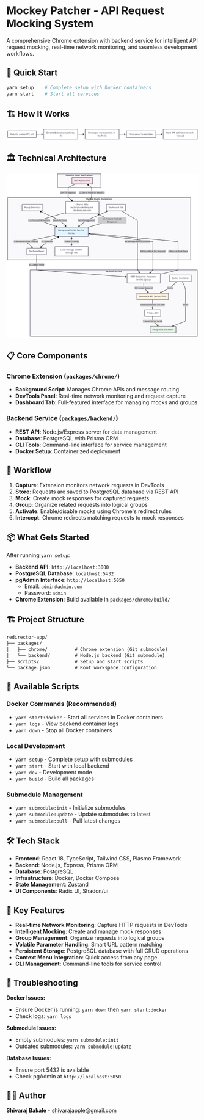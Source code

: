 # Mockey Patcher - API Request Mocking System

A comprehensive Chrome extension with backend service for intelligent API request mocking, real-time network monitoring, and seamless development workflows.

## 🚀 Quick Start

```bash
yarn setup    # Complete setup with Docker containers
yarn start    # Start all services
```

## 🏗️ How It Works

![High-Level Workflow](./assets/diagram.png)

## 🏛️ Technical Architecture

![System Architecture](./assets/mermaid.png)

## 📋 Core Components

### Chrome Extension (`packages/chrome/`)
- **Background Script**: Manages Chrome APIs and message routing
- **DevTools Panel**: Real-time network monitoring and request capture
- **Dashboard Tab**: Full-featured interface for managing mocks and groups

### Backend Service (`packages/backend/`)
- **REST API**: Node.js/Express server for data management
- **Database**: PostgreSQL with Prisma ORM
- **CLI Tools**: Command-line interface for service management
- **Docker Setup**: Containerized deployment

## 🔄 Workflow

1. **Capture**: Extension monitors network requests in DevTools
2. **Store**: Requests are saved to PostgreSQL database via REST API
3. **Mock**: Create mock responses for captured requests
4. **Group**: Organize related requests into logical groups
5. **Activate**: Enable/disable mocks using Chrome's redirect rules
6. **Intercept**: Chrome redirects matching requests to mock responses

## 📦 What Gets Started

After running `yarn setup`:

- **Backend API**: `http://localhost:3000`
- **PostgreSQL Database**: `localhost:5432`
- **pgAdmin Interface**: `http://localhost:5050`
  - Email: `admin@admin.com`
  - Password: `admin`
- **Chrome Extension**: Build available in `packages/chrome/build/`

## 🏗️ Project Structure

```
redirector-app/
├── packages/
│   ├── chrome/          # Chrome extension (Git submodule)
│   └── backend/         # Node.js backend (Git submodule)
├── scripts/             # Setup and start scripts
└── package.json         # Root workspace configuration
```

## 🔧 Available Scripts

### Docker Commands (Recommended)
- `yarn start:docker` - Start all services in Docker containers
- `yarn logs` - View backend container logs
- `yarn down` - Stop all Docker containers

### Local Development
- `yarn setup` - Complete setup with submodules
- `yarn start` - Start with local backend
- `yarn dev` - Development mode
- `yarn build` - Build all packages

### Submodule Management
- `yarn submodule:init` - Initialize submodules
- `yarn submodule:update` - Update submodules to latest
- `yarn submodule:pull` - Pull latest changes

## 🛠️ Tech Stack

- **Frontend**: React 18, TypeScript, Tailwind CSS, Plasmo Framework
- **Backend**: Node.js, Express, Prisma ORM
- **Database**: PostgreSQL
- **Infrastructure**: Docker, Docker Compose
- **State Management**: Zustand
- **UI Components**: Radix UI, Shadcn/ui

## 🎯 Key Features

- **Real-time Network Monitoring**: Capture HTTP requests in DevTools
- **Intelligent Mocking**: Create and manage mock responses
- **Group Management**: Organize requests into logical groups
- **Volatile Parameter Handling**: Smart URL pattern matching
- **Persistent Storage**: PostgreSQL database with full CRUD operations
- **Context Menu Integration**: Quick access from any page
- **CLI Management**: Command-line tools for service control

## 🐛 Troubleshooting

**Docker Issues:**
- Ensure Docker is running: `yarn down` then `yarn start:docker`
- Check logs: `yarn logs`

**Submodule Issues:**
- Empty submodules: `yarn submodule:init`
- Outdated submodules: `yarn submodule:update`

**Database Issues:**
- Ensure port 5432 is available
- Check pgAdmin at `http://localhost:5050`

## 👨‍💻 Author

**Shivaraj Bakale** - shivarajapple@gmail.com 